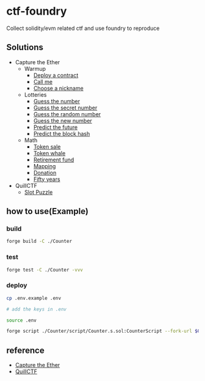 # ctf-foundry

Collect solidity/evm related ctf and use foundry to reproduce


## Solutions

- Capture the Ether
  - Warmup
    - [Deploy a contract](./Capture_the_Ether/Warmup/Deploy_a_contract/)
    - [Call me](./Capture_the_Ether/Warmup/Call_me/)
    - [Choose a nickname](./Capture_the_Ether/Warmup/Choose_a_nickname/)
  - Lotteries
    - [Guess the number](./Capture_the_Ether/Lotteries/Guess_the_number/)
    - [Guess the secret number](./Capture_the_Ether/Lotteries/Guess_the_secret_number/)
    - [Guess the random number](./Capture_the_Ether/Lotteries/Guess_the_random_number/)
    - [Guess the new number](./Capture_the_Ether/Lotteries/Guess_the_new_number/)
    - [Predict the future](./Capture_the_Ether/Lotteries/Predict_the_future/)
    - [Predict the block hash](./Capture_the_Ether/Lotteries/Predict_the_block_hash/)
  - Math
    - [Token sale](./Capture_the_Ether/Math/Token_sale/)
    - [Token whale](./Capture_the_Ether/Math/Token_whale/)
    - [Retirement fund](./Capture_the_Ether/Math/Retirement_fund/)
    - [Mapping](./Capture_the_Ether/Math/Mapping/)
    - [Donation](./Capture_the_Ether/Math/Donation/)
    - [Fifty years](./Capture_the_Ether/Math/Fifty_years/)
- QuillCTF
  - [Slot Puzzle](./QuillCTF/Slot_Puzzle/)

## how to use(Example)
### build
```sh
forge build -C ./Counter
```

### test
```sh
forge test -C ./Counter -vvv
```

### deploy
```sh
cp .env.example .env

# add the keys in .env

source .env

forge script ./Counter/script/Counter.s.sol:CounterScript --fork-url $GOERLI_RPC_URL --broadcast -vvv
```

## reference
* [Capture the Ether](https://capturetheether.com/)
* [QuillCTF](https://quillctf.super.site/)
